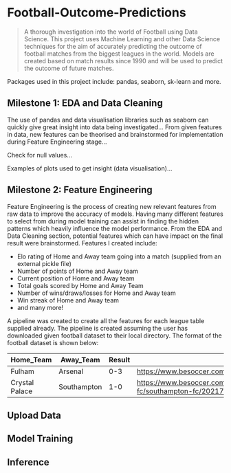 # Football-Outcome-Predictions

> A thorough investigation into the world of Football using Data Science. This project uses Machine Learning and other Data Science techniques for the aim of accurately predicting the outcome of football matches from the biggest leagues in the world. Models are created based on match results since 1990 and will be used to predict the outcome of future matches.

Packages used in this project include: pandas, seaborn, sk-learn and more.

## Milestone 1: EDA and Data Cleaning
The use of pandas and data visualisation libraries such as seaborn can quickly give great insight into data being investigated... From given features in data, new features can be theorised and brainstormed for implementation during Feature Engineering stage...

Check for null values...

Examples of plots used to get insight (data visualisation)...



## Milestone 2: Feature Engineering

Feature Engineering is the process of creating new relevant features from raw data to improve the accuracy of models. Having many different features to select from during model training can assist in finding the hidden patterns which heavily influence the model performance.
From the EDA and Data Cleaning section, potential features which can have impact on the final result were brainstormed. Features I created include:
-  Elo rating of Home and Away team going into a match (supplied from an external pickle file)
- Number of points of Home and Away team
- Current position of Home and Away team
- Total goals scored by Home and Away Team 
- Number of wins/draws/losses for Home and Away team
- Win streak of Home and Away team
- and many more!

A pipeline was created to create all the features for each league table supplied already. The pipeline is created assuming the user has downloaded given football dataset to their local directory. The format of the football dataset is shown below:

| Home_Team      | Away_Team   | Result | Link                                                                      | Season | Round | League         |
|----------------|-------------|--------|---------------------------------------------------------------------------|--------|-------|----------------|
| Fulham         | Arsenal     | 0-3    | https://www.besoccer.com/match/fulham/arsenal/202172184                   | 2021   | 1     | premier_league |
| Crystal Palace | Southampton | 1-0    | https://www.besoccer.com/match/crystal-palace-fc/southampton-fc/202172183 | 2021   | 1     | premier_league |

## Upload Data

## Model Training

## Inference
